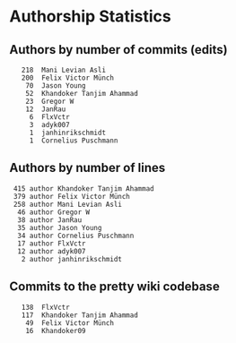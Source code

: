 # Authorship Statistics

## Authors by number of commits (edits)

```
   218	Mani Levian Asli
   200	Felix Victor Münch
    70	Jason Young
    52	Khandoker Tanjim Ahammad
    23	Gregor W
    12	JanRau
     6	FlxVctr
     3	adyk007
     1	janhinrikschmidt
     1	Cornelius Puschmann
```

## Authors by number of lines

```
 415 author Khandoker Tanjim Ahammad
 379 author Felix Victor Münch
 258 author Mani Levian Asli
  46 author Gregor W
  38 author JanRau
  35 author Jason Young
  34 author Cornelius Puschmann
  17 author FlxVctr
  12 author adyk007
   2 author janhinrikschmidt
```

## Commits to the pretty wiki codebase

```
   138	FlxVctr
   117	Khandoker Tanjim Ahammad
    49	Felix Victor Münch
    16	Khandoker09
```
